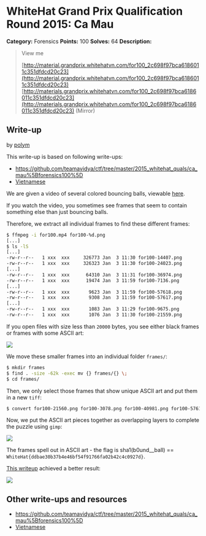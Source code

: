 # WhiteHat Grand Prix Qualification Round 2015: Ca Mau

**Category:** Forensics
**Points:** 100
**Solves:** 64
**Description:**

> View me
> 
> [http://material.grandprix.whitehatvn.com/for100_2c698f97bca6186011c351dfdcd20c23](http://material.grandprix.whitehatvn.com/for100_2c698f97bca6186011c351dfdcd20c23)
> [http://materials.grandprix.whitehatvn.com/for100_2c698f97bca6186011c351dfdcd20c23](http://materials.grandprix.whitehatvn.com/for100_2c698f97bca6186011c351dfdcd20c23) (Mirror)


## Write-up

by [polym](https://github.com/abpolym)

This write-up is based on following write-ups:

* <https://github.com/teamavidya/ctf/tree/master/2015_whitehat_quals/ca_mau%5Bforensics100%5D>
* [Vietnamese](https://blog.tinduong.pw/whitehat-grandprix-global-challenge/)

We are given a video of several colored bouncing balls, viewable [here](https://www.youtube.com/watch?v=h-E8FpNbVeA).

If you watch the video, you sometimes see frames that seem to contain something else than just bouncing balls.

Therefore, we extract all individual frames to find these different frames:

```bash
$ ffmpeg -i for100.mp4 for100-%d.png
[...]
$ ls -lS 
[...]
-rw-r--r--   1 xxx  xxx     326773 Jan  3 11:30 for100-14407.png
-rw-r--r--   1 xxx  xxx     326323 Jan  3 11:30 for100-24023.png
[...]
-rw-r--r--   1 xxx  xxx      64310 Jan  3 11:31 for100-36974.png
-rw-r--r--   1 xxx  xxx      19474 Jan  3 11:59 for100-7136.png
[...]
-rw-r--r--   1 xxx  xxx       9623 Jan  3 11:59 for100-57618.png
-rw-r--r--   1 xxx  xxx       9308 Jan  3 11:59 for100-57617.png
[...]
-rw-r--r--   1 xxx  xxx       1083 Jan  3 11:29 for100-9675.png
-rw-r--r--   1 xxx  xxx       1076 Jan  3 11:30 for100-21559.png
```

If you open files with size less than `20000` bytes, you see either black frames or frames with some ASCII art:

![](https://raw.githubusercontent.com/teamavidya/ctf/master/2015_whitehat_quals/ca_mau%5Bforensics100%5D/1.png)

We move these smaller frames into an individual folder `frames/`:

```bash
$ mkdir frames
$ find . -size -62k -exec mv {} frames/{} \;
$ cd frames/
```

Then, we only select those frames that show unique ASCII art and put them in a new `tiff`:

```bash
$ convert for100-21560.png for100-3078.png for100-40981.png for100-57614.png  for100-68106.png for100-7136.png stack.tiff
```

Now, we put the ASCII art pieces together as overlapping layers to complete the puzzle using `gimp`:

![](./gimp-layers.png)

The frames spell out in ASCII art - the flag is sha1(b0und__ball) == `WhiteHat{ddbae30b37b4e46bf54f91766fa02b42c4c0927d}`.

[This writeup](https://github.com/teamavidya/ctf/tree/master/2015_whitehat_quals/ca_mau%5Bforensics100%5D) achieved a better result:

![](https://raw.githubusercontent.com/teamavidya/ctf/master/2015_whitehat_quals/ca_mau%5Bforensics100%5D/balls.png)
## Other write-ups and resources

* <https://github.com/teamavidya/ctf/tree/master/2015_whitehat_quals/ca_mau%5Bforensics100%5D>
* [Vietnamese](https://blog.tinduong.pw/whitehat-grandprix-global-challenge/)
